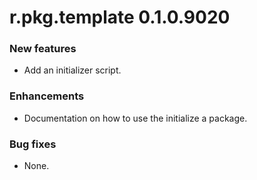 # r.pkg.template 0.1.0.9020
### New features
* Add an initializer script.
### Enhancements
* Documentation on how to use the initialize a package.
### Bug fixes
* None.
